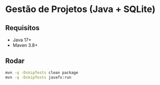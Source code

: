 # Gestão de Projetos (Java + SQLite)

## Requisitos
- Java 17+
- Maven 3.8+

## Rodar
```bash
mvn -q -DskipTests clean package
mvn -q -DskipTests javafx:run
